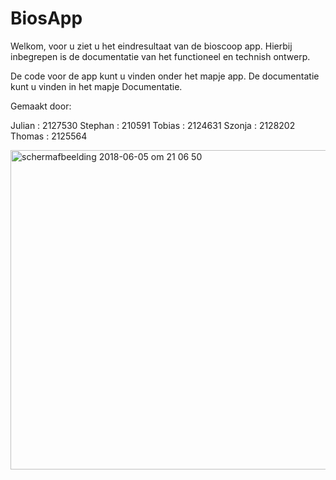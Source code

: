 # BiosApp

Welkom, voor u ziet u het eindresultaat van de bioscoop app. Hierbij inbegrepen is de documentatie van het functioneel en technish ontwerp.

De  code voor de app kunt u vinden onder het mapje app.
De documentatie kunt u vinden in het mapje Documentatie.

Gemaakt door:

Julian : 2127530
Stephan : 210591
Tobias  : 2124631
Szonja  : 2128202
Thomas : 2125564

<img width="511" alt="schermafbeelding 2018-06-05 om 21 06 50" src="https://user-images.githubusercontent.com/33953384/40997597-8e9aa2c2-6905-11e8-9f3e-3c8c01314dd2.png">
